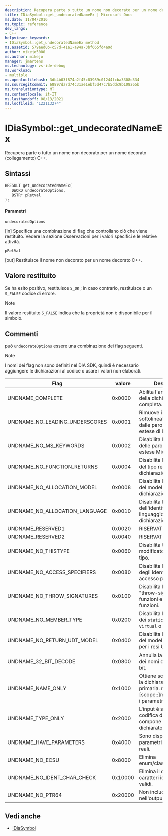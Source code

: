 ```yaml
---
description: Recupera parte o tutto un nome non decorato per un nome decorato (collegamento) C++.
title: IDiaSymbol::get_undecoratedNameEx | Microsoft Docs
ms.date: 11/04/2016
ms.topic: reference
dev_langs:
- C++
helpviewer_keywords:
- IDiaSymbol::get_undecoratedNameEx method
ms.assetid: 579aed0b-c57d-41a1-a94a-3bf665fd4a9d
author: mikejo5000
ms.author: mikejo
manager: jmartens
ms.technology: vs-ide-debug
ms.workload:
- multiple
ms.openlocfilehash: 3db4b03f874a2f45c83989c01244fcba3308d334
ms.sourcegitcommit: 68897da7d74c31ae1ebf5d47c7b5ddc9b108265b
ms.translationtype: MT
ms.contentlocale: it-IT
ms.lasthandoff: 08/13/2021
ms.locfileid: "122113274"
---
```

# <a name="idiasymbolget_undecoratednameex"></a>IDiaSymbol::get_undecoratedNameEx
Recupera parte o tutto un nome non decorato per un nome decorato (collegamento) C++.

## <a name="syntax"></a>Sintassi

```C++
HRESULT get_undecoratedNameEx( 
   DWORD undecorateOptions,
   BSTR* pRetval
);
```

#### <a name="parameters"></a>Parametri
 `undecoratedOptions`

[in] Specifica una combinazione di flag che controllano ciò che viene restituito. Vedere la sezione Osservazioni per i valori specifici e le relative attività.

 `pRetVal`

[out] Restituisce il nome non decorato per un nome decorato C++.

## <a name="return-value"></a>Valore restituito
 Se ha esito positivo, restituisce `S_OK` ; in caso contrario, restituisce o un `S_FALSE` codice di errore.

> [!NOTE]
> Il valore restituito `S_FALSE` indica che la proprietà non è disponibile per il simbolo.

## <a name="remarks"></a>Commenti
 può `undecorateOptions` essere una combinazione dei flag seguenti.

> [!NOTE]
> I nomi dei flag non sono definiti nel DIA SDK, quindi è necessario aggiungere le dichiarazioni al codice o usare i valori non elaborati.

|Flag|valore|Descrizione|
|----------|-----------|-----------------|
|UNDNAME_COMPLETE|0x0000|Abilita l'annullamento della dichiarazione completa.|
|UNDNAME_NO_LEADING_UNDERSCORES|0x0001|Rimuove i caratteri di sottolineatura iniziali dalle parole chiave estese di Microsoft.|
|UNDNAME_NO_MS_KEYWORDS|0x0002|Disabilita l'espansione delle parole chiave estese Microsoft.|
|UNDNAME_NO_FUNCTION_RETURNS|0x0004|Disabilita l'espansione del tipo restituito per la dichiarazione primaria.|
|UNDNAME_NO_ALLOCATION_MODEL|0x0008|Disabilita l'espansione del modello di dichiarazione.|
|UNDNAME_NO_ALLOCATION_LANGUAGE|0x0010|Disabilita l'espansione dell'identificatore del linguaggio di dichiarazione.|
|UNDNAME_RESERVED1|0x0020|RISERVATO.|
|UNDNAME_RESERVED2|0x0040|RISERVATO.|
|UNDNAME_NO_THISTYPE|0x0060|Disabilita tutti i modificatori nel `this` tipo.|
|UNDNAME_NO_ACCESS_SPECIFIERS|0x0080|Disabilita l'espansione degli identificatori di accesso per i membri.|
|UNDNAME_NO_THROW_SIGNATURES|0x0100|Disabilita l'espansione di "throw-signatures" per funzioni e puntatori a funzioni.|
|UNDNAME_NO_MEMBER_TYPE|0x0200|Disabilita l'espansione dei `static` membri `virtual` o .|
|UNDNAME_NO_RETURN_UDT_MODEL|0x0400|Disabilita l'espansione del modello Microsoft per i resi UDT.|
|UNDNAME_32_BIT_DECODE|0x0800|Annulla la dedecorate dei nomi decorati a 32 bit.|
|UNDNAME_NAME_ONLY|0x1000|Ottiene solo il nome per la dichiarazione primaria. restituisce solo [scope::]name.  Espande i parametri del modello.|
|UNDNAME_TYPE_ONLY|0x2000|L'input è solo una codifica del tipo. compone un dichiaratore astratto.|
|UNDNAME_HAVE_PARAMETERS|0x4000|Sono disponibili i parametri del modello reali.|
|UNDNAME_NO_ECSU|0x8000|Elimina enum/class/struct/union.|
|UNDNAME_NO_IDENT_CHAR_CHECK|0x10000|Elimina il controllo dei caratteri identificatore validi.|
|UNDNAME_NO_PTR64|0x20000|Non include ptr64 nell'output.|

## <a name="see-also"></a>Vedi anche
- [IDiaSymbol](../../debugger/debug-interface-access/idiasymbol.md)
